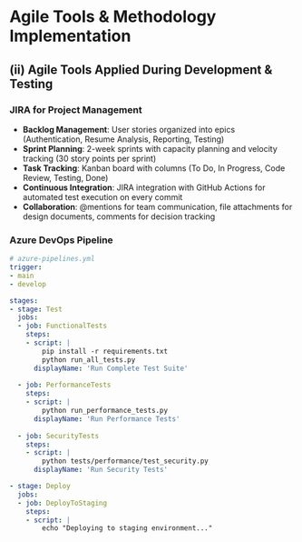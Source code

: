# Agile Tools & Methodology Implementation

## (ii) Agile Tools Applied During Development & Testing

### JIRA for Project Management
- **Backlog Management**: User stories organized into epics (Authentication, Resume Analysis, Reporting, Testing)
- **Sprint Planning**: 2-week sprints with capacity planning and velocity tracking (30 story points per sprint)
- **Task Tracking**: Kanban board with columns (To Do, In Progress, Code Review, Testing, Done)
- **Continuous Integration**: JIRA integration with GitHub Actions for automated test execution on every commit
- **Collaboration**: @mentions for team communication, file attachments for design documents, comments for decision tracking

### Azure DevOps Pipeline
```yaml
# azure-pipelines.yml
trigger:
- main
- develop

stages:
- stage: Test
  jobs:
  - job: FunctionalTests
    steps:
    - script: |
        pip install -r requirements.txt
        python run_all_tests.py
      displayName: 'Run Complete Test Suite'
  
  - job: PerformanceTests
    steps:
    - script: |
        python run_performance_tests.py
      displayName: 'Run Performance Tests'
  
  - job: SecurityTests
    steps:
    - script: |
        python tests/performance/test_security.py
      displayName: 'Run Security Tests'

- stage: Deploy
  jobs:
  - job: DeployToStaging
    steps:
    - script: |
        echo "Deploying to staging environment..."